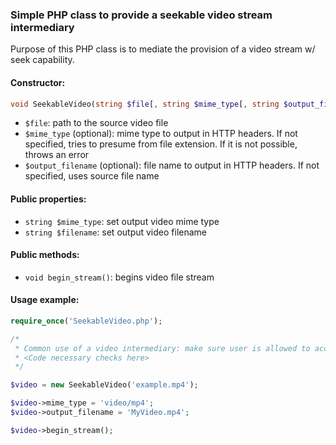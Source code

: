### Simple PHP class to provide a seekable video stream intermediary

Purpose of this PHP class is to mediate the provision of a video stream w/ seek capability.

#### Constructor:
```php
void SeekableVideo(string $file[, string $mime_type[, string $output_filename]]);
```
* `$file`: path to the source video file
* `$mime_type` (optional): mime type to output in HTTP headers. If not specified, tries to presume from file extension. If it is not possible, throws an error
* `$output_filename` (optional): file name to output in HTTP headers. If not specified, uses source file name

#### Public properties:
* `string $mime_type`: set output video mime type
* `string $filename`: set output video filename

#### Public methods:
* `void begin_stream()`: begins video file stream

#### Usage example:

```php
require_once('SeekableVideo.php');

/*
 * Common use of a video intermediary: make sure user is allowed to access this video.
 * <Code necessary checks here>
 */

$video = new SeekableVideo('example.mp4');

$video->mime_type = 'video/mp4';
$video->output_filename = 'MyVideo.mp4';

$video->begin_stream();
```

